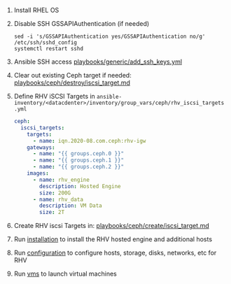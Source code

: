 1. Install RHEL OS

2. Disable SSH GSSAPIAuthentication (if needed)

    ```
    sed -i 's/GSSAPIAuthentication yes/GSSAPIAuthentication no/g' /etc/ssh/sshd_config
    systemctl restart sshd
    ```

3. Ansible SSH access [playbooks/generic/add_ssh_keys.yml](../generic/add_ssh_keys.md)

4. Clear out existing Ceph target if needed: [playbooks/ceph/destroy/iscsi_target.md](../ceph/destroy/iscsi_target.md)

5. Define RHV iSCSI Targets in `ansible-inventory/<datacdenter>/inventory/group_vars/ceph/rhv_iscsi_targets.yml`

    ```yaml
    ceph:
      iscsi_targets:
        targets:
          - name: iqn.2020-08.com.ceph:rhv-igw
        gateways:
          - name: "{{ groups.ceph.0 }}"
          - name: "{{ groups.ceph.1 }}"
          - name: "{{ groups.ceph.2 }}"
        images:
          - name: rhv_engine
            description: Hosted Engine
            size: 200G
          - name: rhv_data
            description: VM Data
            size: 2T
    ```
6. Create RHV iscsi Targets in: [playbooks/ceph/create/iscsi_target.md](../ceph/create/iscsi_target.md)

7. Run [installation](create/installation.md) to install the RHV hosted engine and additional hosts

8. Run [configuration](create/configuration.md) to configure hosts, storage, disks, networks, etc for RHV

9. Run [vms](create/vms.md) to launch virtual machines

